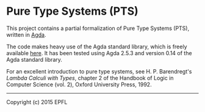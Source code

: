 Pure Type Systems (PTS)
=======================

This project contains a partial formalization of Pure Type Systems
(PTS), written in [Agda](https://github.com/agda/agda).

The code makes heavy use of the Agda standard library, which is freely
available [here](https://github.com/agda/agda-stdlib/).  It has been
tested using Agda 2.5.3 and version 0.14 of the Agda standard library.

For an excellent introduction to pure type systems, see
H. P. Barendregt's *Lambda Calculi with Types*, chapter 2 of the
Handbook of Logic in Computer Science (vol. 2), Oxford University
Press, 1992.

---
Copyright (c) 2015 EPFL
